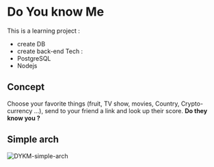 # Do You know Me
This is a learning project :
* create DB
* create back-end
Tech :
* PostgreSQL
* Nodejs

## Concept
Choose your favorite things (fruit, TV show, movies, Country, Crypto-currency ...), send to your friend a link and look up their score. 
**Do they know you ?**

## Simple arch
![DYKM-simple-arch](https://user-images.githubusercontent.com/33447485/121808981-495f3a80-cc5b-11eb-9134-8c2fdc1300d2.png)
